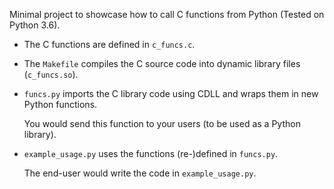 Minimal project to showcase how to call C functions from Python (Tested on Python 3.6).


* The C functions are defined in `c_funcs.c`.

* The `Makefile` compiles the C source code into dynamic library files (`c_funcs.so`).


* `funcs.py` imports the C library code using CDLL and wraps them in new Python functions.

  You would send this function to your users (to be used as a Python library).


* `example_usage.py` uses the functions (re-)defined in `funcs.py`.

  The end-user would write the code in `example_usage.py`.
